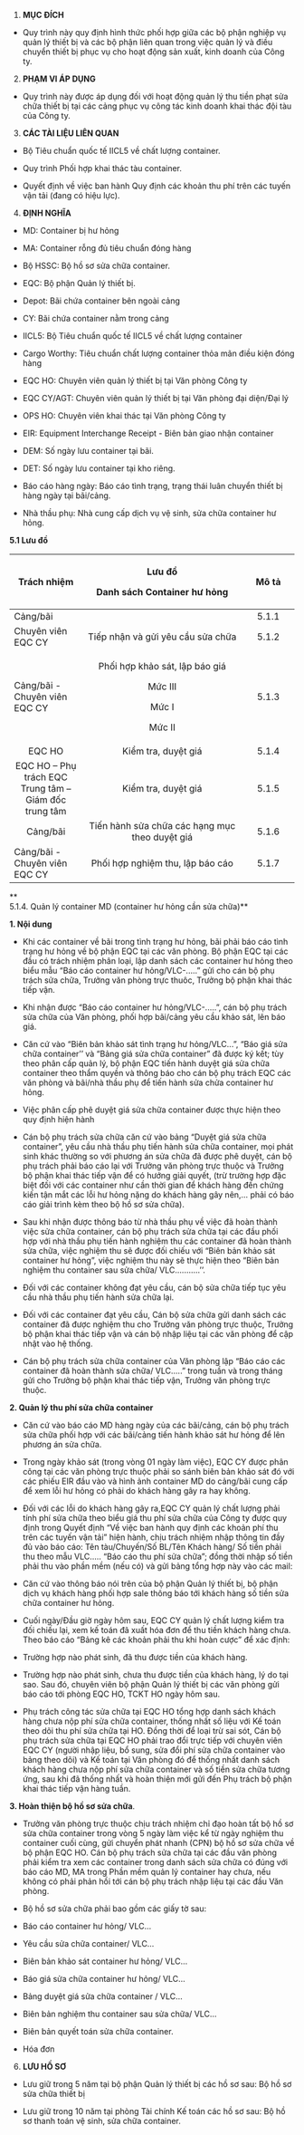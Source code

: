 1.  **MỤC ĐÍCH**

- Quy trình này quy định hình thức phối hợp giữa các bộ phận nghiệp vụ
  quản lý thiết bị và các bộ phận liên quan trong việc quản lý và điều
  chuyển thiết bị phục vụ cho hoạt động sản xuất, kinh doanh của Công
  ty.

2.  **PHẠM VI ÁP DỤNG**

- Quy trình này được áp dụng đối với hoạt động quản lý thu tiền phạt sửa
  chữa thiết bị tại các cảng phục vụ công tác kinh doanh khai thác đội
  tàu của Công ty.

3.  **CÁC TÀI LIỆU LIÊN QUAN**

- Bộ Tiêu chuẩn quốc tế IICL5 về chất lượng container.

- Quy trình Phối hợp khai thác tàu container.

- Quyết định về việc ban hành Quy định các khoản thu phí trên các tuyến
  vận tải (đang có hiệu lực).

4.  **ĐỊNH NGHĨA**

- MD: Container bị hư hỏng

- MA: Container rỗng đủ tiêu chuẩn đóng hàng

- Bộ HSSC: Bộ hồ sơ sửa chữa container.

- EQC: Bộ phận Quản lý thiết bị.

- Depot: Bãi chứa container bên ngoài cảng

- CY: Bãi chứa container nằm trong cảng

- IICL5: Bộ Tiêu chuẩn quốc tế IICL5 về chất lượng container

- Cargo Worthy: Tiêu chuẩn chất lượng container thỏa mãn điều kiện đóng
  hàng

- EQC HO: Chuyên viên quản lý thiết bị tại Văn phòng Công ty

- EQC CY/AGT: Chuyên viên quản lý thiết bị tại Văn phòng đại diện/Đại lý

- OPS HO: Chuyên viên khai thác tại Văn phòng Công ty

- EIR: Equipment Interchange Receipt - Biên bản giao nhận container

- DEM: Số ngày lưu container tại bãi.

- DET: Số ngày lưu container tại kho riêng.

- Báo cáo hàng ngày: Báo cáo tình trạng, trạng thái luân chuyển thiết bị
  hàng ngày tại bãi/cảng.

- Nhà thầu phụ: Nhà cung cấp dịch vụ vệ sinh, sửa chữa container hư
  hỏng.

**5.1 Lưu đồ**

<table>
<colgroup>
<col style="width: 25%" />
<col style="width: 55%" />
<col style="width: 18%" />
</colgroup>
<thead>
<tr>
<th style="text-align: center;"><strong>Trách nhiệm</strong></th>
<th style="text-align: center;"><p><strong>Lưu đồ</strong></p>
<p>Danh sách Container hư hỏng</p></th>
<th style="text-align: center;"><strong>Mô tả</strong></th>
</tr>
</thead>
<tbody>
<tr>
<td>Cảng/bãi</td>
<td style="text-align: center;"></td>
<td style="text-align: center;">5.1.1</td>
</tr>
<tr>
<td>Chuyên viên EQC CY</td>
<td style="text-align: center;">Tiếp nhận và gửi yêu cầu sửa chữa</td>
<td style="text-align: center;">5.1.2</td>
</tr>
<tr>
<td>Cảng/bãi - Chuyên viên EQC CY</td>
<td style="text-align: center;"><p>Phối hợp khảo sát, lập báo giá</p>
<p>Mức III</p>
<p>Mức I</p>
<p>Mức II</p></td>
<td style="text-align: center;">5.1.3</td>
</tr>
<tr>
<td style="text-align: center;">EQC HO</td>
<td style="text-align: center;">Kiểm tra, duyệt giá</td>
<td style="text-align: center;">5.1.4</td>
</tr>
<tr>
<td style="text-align: center;">EQC HO – Phụ trách EQC Trung tâm – Giám
đốc trung tâm</td>
<td style="text-align: center;">Kiểm tra, duyệt giá</td>
<td style="text-align: center;">5.1.5</td>
</tr>
<tr>
<td style="text-align: center;">Cảng/bãi</td>
<td style="text-align: center;">Tiến hành sửa chữa các hạng mục theo
duyệt giá</td>
<td style="text-align: center;">5.1.6</td>
</tr>
<tr>
<td>Cảng/bãi - Chuyên viên EQC CY</td>
<td style="text-align: center;">Phối hợp nghiệm thu, lập báo cáo</td>
<td style="text-align: center;">5.1.7</td>
</tr>
</tbody>
</table>

**  
5.1.4. Quản lý container MD (container hư hỏng cần sửa chữa)**

**1. Nội dung**

- Khi các container về bãi trong tình trạng hư hỏng, bãi phải báo cáo
  tình trạng hư hỏng về bộ phận EQC tại các văn phòng. Bộ phận EQC tại
  các đầu có trách nhiệm phân loại, lập danh sách các container hư hỏng
  theo biểu mẫu “<span class="mark">Báo cáo container hư
  hỏng/VLC-.....</span>” gửi cho cán bộ phụ trách sửa chữa, Trưởng văn
  phòng trực thuôc, Trưởng bộ phận khai thác tiếp vận.

- Khi nhận được “<span class="mark">Báo cáo container hư
  hỏng/VLC-....</span>.”, cán bộ phụ trách sửa chữa của Văn phòng, phối
  hợp bãi/cảng yêu cầu khảo sát, lên báo giá.

- Căn cứ vào “<span class="mark">Biên bản khảo sát tình trạng hư
  hỏng/VLC...</span>”, “Báo giá sửa chữa container’’ và “Bảng giá sửa
  chữa container” đã được ký kết; tùy theo phân cấp quản lý, bộ phận EQC
  tiến hành duyệt giá sửa chữa container theo thẩm quyền và thông báo
  cho cán bộ phụ trách EQC các văn phòng và bãi/nhà thầu phụ để tiến
  hành sửa chửa container hư hỏng.

- Việc phân cấp phê duyệt giá sửa chữa container được thực hiện theo quy
  định hiện hành

- Cán bộ phụ trách sửa chữa căn cứ vào bảng “Duyệt giá sửa chữa
  container”, yêu cầu nhà thầu phụ tiến hành sửa chữa container, mọi
  phát sinh khác thường so với phương án sửa chữa đã được phê duyệt, cán
  bộ phụ trách phải báo cáo lại với Trưởng văn phòng trực thuộc và
  Trưởng bộ phận khai thác tiếp vận để có hướng giải quyết, (trừ trường
  hợp đặc biệt đối với các container như cần thời gian để khách hàng đến
  chứng kiến tận mắt các lỗi hư hỏng nặng do khách hàng gây nên,… phải
  có báo cáo giải trình kèm theo bộ hồ sơ sửa chữa).

- Sau khi nhận được thông báo từ nhà thầu phụ về việc đã hoàn thành việc
  sửa chữa container, cán bộ phụ trách sửa chữa tại các đầu phối hợp với
  nhà thầu phụ tiến hành nghiệm thu các container đã hoàn thành sửa
  chữa, việc nghiệm thu sẽ được đối chiếu với “Biên bản khảo sát
  container hư hỏng”, việc nghiệm thu này sẽ thực hiện theo “Biên bản
  nghiệm thu container sau sửa chữa/ VLC...........’’.

- Đối với các container không đạt yêu cầu, cán bộ sửa chữa tiếp tục yêu
  cầu nhà thầu phụ tiến hành sửa chữa lại.

- Đối với các container đạt yêu cầu, Cán bộ sửa chữa gửi danh sách các
  container đã được nghiệm thu cho Trưởng văn phòng trực thuộc, Trưởng
  bộ phận khai thác tiếp vận và cán bộ nhập liệu tại các văn phòng để
  cập nhật vào hệ thống.

- Cán bộ phụ trách sửa chữa container của Văn phòng lập “Báo cáo các
  container đã hoàn thành sửa chữa/ VLC.....” trong tuần và trong tháng
  gửi cho Trưởng bộ phận khai thác tiếp vận, Trưởng văn phòng trực
  thuộc.

**2. Quản lý thu phí sửa chữa container**

- Căn cứ vào báo cáo MD hàng ngày của các bãi/cảng, cán bộ phụ trách sửa
  chữa phối hợp với các bãi/cảng tiến hành khảo sát hư hỏng để lên
  phương án sửa chữa.

- Trong ngày khảo sát (trong vòng 01 ngày làm việc), EQC CY được phân
  công tại các văn phòng trực thuộc phải so sánh biên bản khảo sát đó
  với các phiếu EIR đầu vào và hình ảnh container MD do cảng/bãi cung
  cấp để xem lỗi hư hỏng có phải do khách hàng gây ra hay không.

- Đối với các lỗi do khách hàng gây ra,EQC CY quản lý chất lượng phải
  tính phí sửa chữa theo biểu giá thu phí sửa chữa của Công ty được quy
  định trong Quyết định “Về việc ban hành quy định các khoản phí thu
  trên các tuyến vận tải” hiện hành, chịu trách nhiệm nhập thông tin đầy
  đủ vào báo cáo: Tên tàu/Chuyến/Số BL/Tên Khách hàng/ Số tiền phải thu
  theo mẫu VLC..... “Báo cáo thu phí sửa chữa”; đồng thời nhập số tiền
  phải thu vào phần mềm (nếu có) và gửi bảng tổng hợp này vào các mail:

- Căn cứ vào thông báo nói trên của bộ phận Quản lý thiết bị, bộ phận
  dịch vụ khách hàng phối hợp sale thông báo tới khách hàng số tiền sửa
  chữa container hư hỏng.

- Cuối ngày/Đầu giờ ngày hôm sau, EQC CY quản lý chất lượng kiểm tra đối
  chiếu lại, xem kế toán đã xuất hóa đơn để thu tiền khách hàng chưa.
  Theo báo cáo “Bảng kê các khoản phải thu khi hoàn cược” để xác định:

<!-- -->

- Trường hợp nào phát sinh, đã thu được tiền của khách hàng.

- Trường hợp nào phát sinh, chưa thu được tiền của khách hàng, lý do tại
  sao. Sau đó, chuyên viên bộ phận Quản lý thiết bị các văn phòng gửi
  báo cáo tới phòng EQC HO, TCKT HO ngày hôm sau.

<!-- -->

- Phụ trách công tác sửa chữa tại EQC HO tổng hợp danh sách khách hàng
  chưa nộp phí sửa chữa container, thống nhất số liệu với Kế toán theo
  dõi thu phí sửa chữa tại HO. Đồng thời để loại trừ sai sót, Cán bộ phụ
  trách sửa chữa tại EQC HO phải trao đổi trực tiếp với chuyên viên EQC
  CY (người nhập liệu, bổ sung, sửa đổi phí sửa chữa container vào bảng
  theo dõi) và Kế toán tại Văn phòng đó để thống nhất danh sách khách
  hàng chưa nộp phí sửa chữa container và số tiền sửa chữa tương ứng,
  sau khi đã thống nhất và hoàn thiện mới gửi đến Phụ trách bộ phận khai
  thác tiếp vận hàng tuần.

**3. Hoàn thiện bộ hồ sơ sửa chữa**.

- Trưởng văn phòng trực thuộc chịu trách nhiệm chỉ đạo hoàn tất bộ hồ sơ
  sửa chữa container trong vòng 5 ngày làm việc kể từ ngày nghiệm thu
  container cuối cùng, gửi chuyển phát nhanh (CPN) bộ hồ sơ sửa chữa về
  bộ phận EQC HO. Cán bộ phụ trách sửa chữa tại các đầu văn phòng phải
  kiểm tra xem các container trong danh sách sửa chữa có đúng với báo
  cáo MD, MA trong Phần mềm quản lý container hay chưa, nếu không có
  phải phản hồi tới cán bộ phụ trách nhập liệu tại các đầu Văn phòng.

- Bộ hồ sơ sửa chữa phải bao gồm các giấy tờ sau:

<!-- -->

- Báo cáo container hư hỏng/ VLC…

- Yêu cầu sửa chữa container/ VLC…

- Biên bản khảo sát container hư hỏng/ VLC…

- Báo giá sửa chữa container hư hỏng/ VLC…

- Bảng duyệt giá sửa chữa container / VLC…

- Biên bản nghiệm thu container sau sửa chữa/ VLC…

- Biên bản quyết toán sửa chữa container.

- Hóa đơn

6.  **LƯU HỒ SƠ**

- Lưu giữ trong 5 năm tại bộ phận Quản lý thiết bị các hồ sơ sau: Bộ hồ
  sơ sửa chữa thiết bị

- Lưu giữ trong 10 năm tại phòng Tài chính Kế toán các hồ sơ sau: Bộ hồ
  sơ thanh toán vệ sinh, sửa chữa container.
